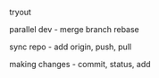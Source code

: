 tryout

parallel dev   - merge branch rebase

sync repo      - add origin, push, pull

making changes - commit, status, add
